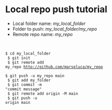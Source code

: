 <h1>Local repo push tutorial</h1>
<ul><li>Local folder name: <i>my_local_folder</i></li><li>Folder to push: <i>my_local_folder/my_repo</i></li><li>Remote repo name: <i>my_repo</i></li></ul><br>


<code>$ cd my_local_folder<br>
$ git init<br>
$ git remote add my_repo http://github.com/marseluca/my_repo<br>
$ git push -u my_repo main<br>
$ git add my_folder<br>
$ git commit -m "commit message"<br>
$ git remote add origin -M main<br>
$ git push -u origin main</code>
